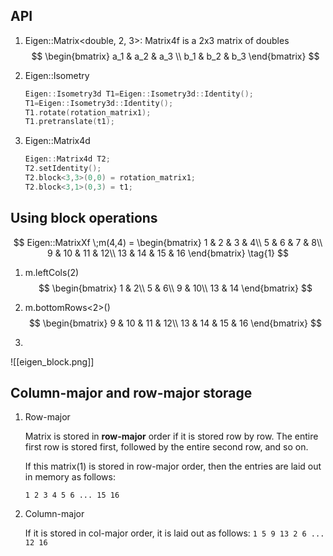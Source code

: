 ## API
1. Eigen::Matrix<double, 2, 3>: Matrix4f is a 2x3 matrix of doubles
$$
\begin{bmatrix}
a_1 & a_2 & a_3 \\
b_1 & b_2 & b_3
\end{bmatrix}
$$
2. Eigen::Isometry

   ```c++
   Eigen::Isometry3d T1=Eigen::Isometry3d::Identity();
   T1=Eigen::Isometry3d::Identity();
   T1.rotate(rotation_matrix1);
   T1.pretranslate(t1);
   ```

3. Eigen::Matrix4d

   ```c++
   Eigen::Matrix4d T2;
   T2.setIdentity();
   T2.block<3,3>(0,0) = rotation_matrix1;
   T2.block<3,1>(0,3) = t1;
   ```

   

## Using block operations
$$
Eigen::MatrixXf \;m(4,4) = 
\begin{bmatrix}
1 & 2 & 3 & 4\\
5 & 6 & 7 & 8\\
9 & 10 & 11 & 12\\
13 & 14 & 15 & 16
\end{bmatrix} \tag{1}
$$
1. m.leftCols(2)
$$
\begin{bmatrix}
1 & 2\\
5 & 6\\
9 & 10\\
13 & 14
\end{bmatrix}
$$
2. m.bottomRows<2>()
   $$
   \begin{bmatrix}
   9 & 10 & 11 & 12\\
   13 & 14 & 15 & 16
   \end{bmatrix}
   $$

3. 
![[eigen_block.png]]
## Column-major and row-major storage

1. Row-major

   Matrix is stored in **row-major** order if it is stored row by row. The entire first row is stored first, followed by the entire second row, and so on.

   

   If this matrix(1) is stored in row-major order, then the entries are laid out in memory as follows:

   `1 2 3 4 5 6 ... 15 16`

2. Column-major

   If it is stored in col-major order,  it is laid out as follows: `1 5 9 13 2 6 ... 12 16`
